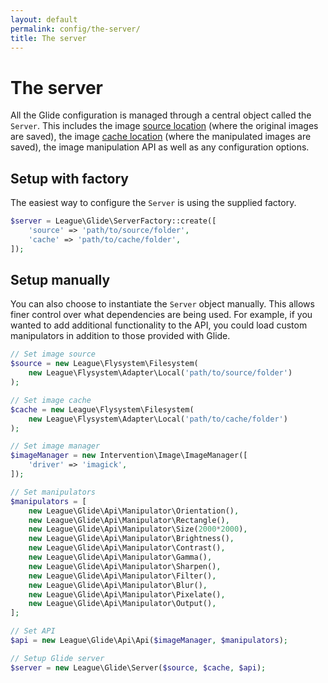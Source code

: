 ```yaml
---
layout: default
permalink: config/the-server/
title: The server
---
```


# The server

All the Glide configuration is managed through a central object called the `Server`. This includes the image [source location](/config/source-and-cache/) (where the original images are saved), the image [cache location](/config/source-and-cache/) (where the manipulated images are saved), the image manipulation API as well as any configuration options.

## Setup with factory

The easiest way to configure the `Server` is using the supplied factory.

~~~ php
$server = League\Glide\ServerFactory::create([
    'source' => 'path/to/source/folder',
    'cache' => 'path/to/cache/folder',
]);
~~~

## Setup manually

You can also choose to instantiate the `Server` object manually. This allows finer control over what dependencies are being used. For example, if you wanted to add additional functionality to the API, you could load custom manipulators in addition to those provided with Glide.

~~~ php
// Set image source
$source = new League\Flysystem\Filesystem(
    new League\Flysystem\Adapter\Local('path/to/source/folder')
);

// Set image cache
$cache = new League\Flysystem\Filesystem(
    new League\Flysystem\Adapter\Local('path/to/cache/folder')
);

// Set image manager
$imageManager = new Intervention\Image\ImageManager([
    'driver' => 'imagick',
]);

// Set manipulators
$manipulators = [
    new League\Glide\Api\Manipulator\Orientation(),
    new League\Glide\Api\Manipulator\Rectangle(),
    new League\Glide\Api\Manipulator\Size(2000*2000),
    new League\Glide\Api\Manipulator\Brightness(),
    new League\Glide\Api\Manipulator\Contrast(),
    new League\Glide\Api\Manipulator\Gamma(),
    new League\Glide\Api\Manipulator\Sharpen(),
    new League\Glide\Api\Manipulator\Filter(),
    new League\Glide\Api\Manipulator\Blur(),
    new League\Glide\Api\Manipulator\Pixelate(),
    new League\Glide\Api\Manipulator\Output(),
];

// Set API
$api = new League\Glide\Api\Api($imageManager, $manipulators);

// Setup Glide server
$server = new League\Glide\Server($source, $cache, $api);
~~~